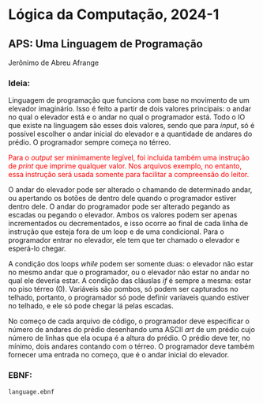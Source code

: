 # Lógica da Computação, 2024-1

## APS: Uma Linguagem de Programação

Jerônimo de Abreu Afrange

### Ideia:
Linguagem de programação que funciona com base no movimento de um elevador imaginário. Isso é feito a partir de dois valores principais: o andar no qual o elevador está e o andar no qual o programador está. Todo o IO que existe na linguagem são esses dois valores, sendo que para *input*, só é possível escolher o andar inicial do elevador e a quantidade de andares do prédio. O programador sempre começa no térreo.

<font color="red"> Para o *output* ser minimamente legível, foi incluida também uma instrução de *print* que imprime qualquer valor. Nos arquivos exemplo, no entanto, essa instrução será usada somente para facilitar a compreensão do leitor. </font>

O andar do elevador pode ser alterado o chamando de determinado andar, ou apertando os botões de dentro dele quando o programador estiver dentro dele. O andar do programador pode ser alterado pegando as escadas ou pegando o elevador. Ambos os valores podem ser apenas incrementados ou decrementados, e isso ocorre ao final de cada linha de instrução que esteja fora de um loop e de uma condicional. Para o programador entrar no elevador, ele tem que ter chamado o elevador e esperá-lo chegar.

A condição dos loops *while* podem ser somente duas: o elevador não estar no mesmo andar que o programador, ou o elevador não estar no andar no qual ele deveria estar. A condição das cláuslas *if* é sempre a mesma: estar no piso térreo (0). Variáveis são pombos, só podem ser capturados no telhado, portanto, o programador só pode definir varíaveis quando estiver no telhado, e ele só pode chegar lá pelas escadas.

No começo de cada arquivo de código, o programador deve especificar o número de andares do prédio desenhando uma ASCII *art* de um prédio cujo número de linhas que ela ocupa é a altura do prédio. O prédio deve ter, no mínimo, dois andares contando com o térreo. O programador deve também fornecer uma entrada no começo, que é o andar inicial do elevador.

### EBNF:
`language.ebnf`